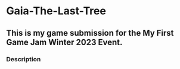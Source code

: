 # Gaia-The-Last-Tree

## This is my game submission for the My First Game Jam Winter 2023 Event.

### Description 

